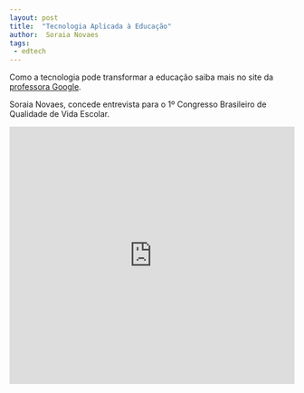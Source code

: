 ```yaml
---
layout: post
title:  "Tecnologia Aplicada à Educação"
author:  Soraia Novaes
tags: 
 - edtech 
---
```


Como a tecnologia pode transformar a educação saiba mais no site da [professora Google](http://professoragoogle.com.br).

Soraia Novaes, concede entrevista para o 1º Congresso Brasileiro de Qualidade de Vida Escolar.

<iframe 
  width="100%" 
  height="455" 
  src="http://www.youtube.com/embed/ElRRou62ILQ" 
  frameborder="0" 
  allowfullscreen>
</iframe>